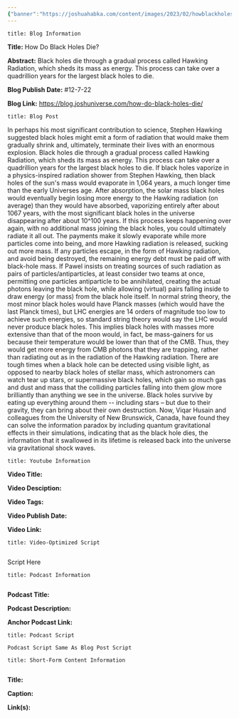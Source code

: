```yaml
---
{"banner":"https://joshuahabka.com/content/images/2023/02/howblackholesdiethumbnail--1-.png","banner_x":0.5,"dg-publish":true,"permalink":"/blog/how-do-black-holes-die/","dgPassFrontmatter":true,"noteIcon":"","created":"","updated":""}
---
```


```ad-info
title: Blog Information
```

**Title:** How Do Black Holes Die?

**Abstract:** Black holes die through a gradual process called Hawking Radiation, which sheds its mass as energy. This process can take over a quadrillion years for the largest black holes to die.

**Blog Publish Date:** #12-7-22

**Blog Link:** https://blog.joshuniverse.com/how-do-black-holes-die/

```ad-abstract
title: Blog Post
```

In perhaps his most significant contribution to science, Stephen Hawking suggested black holes might emit a form of radiation that would make them gradually shrink and, ultimately, terminate their lives with an enormous explosion. Black holes die through a gradual process called Hawking Radiation, which sheds its mass as energy. This process can take over a quadrillion years for the largest black holes to die. If black holes vaporize in a physics-inspired radiation shower from Stephen Hawking, then black holes of the sun's mass would evaporate in 1,064 years, a much longer time than the early Universes age. After absorption, the solar mass black holes would eventually begin losing more energy to the Hawking radiation (on average) than they would have absorbed, vaporizing entirely after about 1067 years, with the most significant black holes in the universe disappearing after about 10^100 years.
If this process keeps happening over again, with no additional mass joining the black holes, you could ultimately radiate it all out. The payments make it slowly evaporate while more particles come into being, and more Hawking radiation is released, sucking out more mass. If any particles escape, in the form of Hawking radiation, and avoid being destroyed, the remaining energy debt must be paid off with black-hole mass.
If Pawel insists on treating sources of such radiation as pairs of particles/antiparticles, at least consider two teams at once, permitting one particles antiparticle to be annihilated, creating the actual photons leaving the black hole, while allowing (virtual) pairs falling inside to draw energy (or mass) from the black hole itself.
In normal string theory, the most minor black holes would have Planck masses (which would have the last Planck times), but LHC energies are 14 orders of magnitude too low to achieve such energies, so standard string theory would say the LHC would never produce black holes. This implies black holes with masses more extensive than that of the moon would, in fact, be mass-gainers for us because their temperature would be lower than that of the CMB. Thus, they would get more energy from CMB photons that they are trapping, rather than radiating out as in the radiation of the Hawking radiation. There are tough times when a black hole can be detected using visible light, as opposed to nearby black holes of stellar mass, which astronomers can watch tear up stars, or supermassive black holes, which gain so much gas and dust and mass that the colliding particles falling into them glow more brilliantly than anything we see in the universe.
Black holes survive by eating up everything around them -- including stars – but due to their gravity, they can bring about their own destruction. Now, Viqar Husain and colleagues from the University of New Brunswick, Canada, have found they can solve the information paradox by including quantum gravitational effects in their simulations, indicating that as the black hole dies, the information that it swallowed in its lifetime is released back into the universe via gravitational shock waves.

```ad-info
title: Youtube Information
```

**Video Title:**

**Video Desciption:**

**Video Tags:**

**Video Publish Date:**

**Video Link:**

```ad-abstract
title: Video-Optimized Script


```

Script Here

```ad-info
title: Podcast Information


```

**Podcast Title:**

**Podcast Description:**

**Anchor Podcast Link:**

```ad-info
title: Podcast Script

Podcast Script Same As Blog Post Script

```


```ad-info
title: Short-Form Content Information


```

**Title:**

**Caption:**

**Link(s):**

